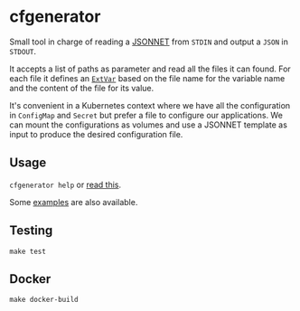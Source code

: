 # cfgenerator

Small tool in charge of reading a [JSONNET][JSONNET] from `STDIN` and output a `JSON` in `STDOUT`.

It accepts a list of paths as parameter and read all the files it can found.
For each file it defines an [`ExtVar`][JSONNET_EXTVAR] based on the file name for the variable name and the content of the file for its value.

It's convenient in a Kubernetes context where we have all the configuration in `ConfigMap` and `Secret` but prefer a file to configure our applications.
We can mount the configurations as volumes and use a JSONNET template as input to produce the desired configuration file.

## Usage

`cfgenerator help` or [read this](/main.go#L18).

Some [examples](/cmd/cfgenerator/examples) are also available.

## Testing

```
make test
```


## Docker

```
make docker-build
```

[JSONNET]: https://github.com/google/go-jsonnet
[JSONNET_EXTVAR]: https://jsonnet.org/ref/stdlib.html
